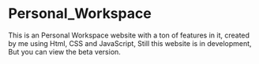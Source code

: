 # Personal_Workspace
This is an Personal Workspace website with a ton of features in it, created by me using Html, CSS and JavaScript, Still this website is in development, But you can view the beta version.
